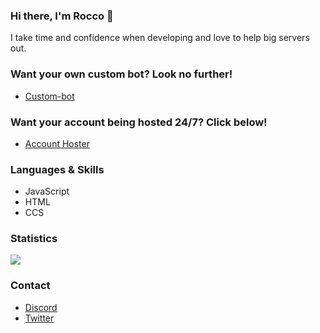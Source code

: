 ### Hi there, I'm Rocco 👋



I take time and confidence when developing and love to help big servers out.

### Want your own custom bot? Look no further!

- [Custom-bot](https://github.com/RoccoPritchard/custom-bot)

### Want your account being hosted 24/7? Click below!
- [Account Hoster](https://github.com/RoccoPritchard/Online-24-7)


### Languages & Skills
- JavaScript
- HTML
- CCS

### Statistics

![](https://github-readme-stats.vercel.app/api?username=RoccoPritchard&count_private=true&show_icons=true&theme=tokyonight) <br/>

### Contact

- [Discord](https://discord.com/users/604224348764766218)
- [Twitter](https://twitter.com/Rocco_Pritchard)
